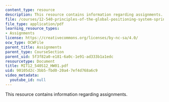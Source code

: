 ```yaml
---
content_type: resource
description: This resource contains information regarding assignments.
file: /courses/12-540-principles-of-the-global-positioning-system-spring-2012/90105d2c3bb5fbd020a47ef4d768a6c9_MIT12_540S12_HW01.pdf
file_type: application/pdf
learning_resource_types:
- Assignments
license: https://creativecommons.org/licenses/by-nc-sa/4.0/
ocw_type: OCWFile
parent_title: Assignments
parent_type: CourseSection
parent_uid: 5f3f82a0-e181-6a0c-1e91-ad333b1a1edc
resourcetype: Document
title: MIT12_540S12_HW01.pdf
uid: 90105d2c-3bb5-fbd0-20a4-7ef4d768a6c9
video_metadata:
  youtube_id: null
---
```

This resource contains information regarding assignments.